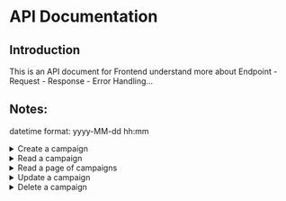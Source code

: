 # API Documentation

## Introduction

This is an API document for Frontend understand more about
Endpoint - Request - Response - Error Handling…

## Notes:

datetime format: yyyy-MM-dd hh:mm

<details>
  <summary> Create a campaign </summary>

<b>- Endpoint:</b> /api/campaigns
<br>
<b>- Method:</b> [POST]
<br>
<b>- Request:</b>
<br>
<i>+ Token:</i> Bearer
<br>
<i>+ Body:</i>
<br>

```python
{
  "campaign_name": str,
  "status": boolean,
  "start_time": datetime,
  "end_time" : datetime,
  "budget": int,
  "bid_amount": int,
  "creative": {
    "title" : str,
    "description": str,
    "creative_review": str,
    "url": str,
  }
}
```

  <br>
  <b>- Response:</b>
  <br>
  <i>+ Status code: 200</i>
  <br>

```python
{
  "msg" : "Campaign is created"
}
```

<i>+ Status code: 401</i>

```python
{
  "detail" : "Unauthorized user"
}
```

<i>+ Status code: 400</i>

```python
{
  "detail" : "Campaign isn't created"
}
```

</details>

<details>
  <summary> Read a campaign </summary>

<b>- Endpoint:</b> /api/campaigns/[campaign_id]
<br>
<b>- Method:</b> [GET]
<br>
<b>- Request:</b>
<br>
<i>+ Token:</i> Bearer
<br>
<b>- Response:</b>
<br>
<i>+ Status code: 200</i>
<br>

```python
{
  "campaign_name" : str,
  "status": bool,
  "used_amount" : int,
  "usage_rate" : float,
  "budget" : int,
  "start_date" : datetime,
  "end_date": datetime,
  "creative": [{
    "title" : str,
    "description": str,
    "creative_review": str,
    "url": str,
  }
  ...
  ]
}
```

<i>+ Status code: 401</i>

```python
{
  "detail" : "Unauthorized user"
}
```

<i>+ Status code: 404</i>

```python
{
  "detail" : "Invalid campaign id"
}
```

</details>

<details>
  <summary> Read a page of campaigns </summary>

<b>- Endpoint:</b> /api/campaigns/
<br>
<b>- Method:</b> [GET]
<br>
<b>- Request:</b>
<br>
<i>+ Token:</i> Bearer
<br>
<i>+ Parameters:</i>
<br>

```python
"page" : int
```

  <br>
  <b>- Response:</b>
  <br>
  <i>+ Status code: 200</i>
  <br>

```python
{
  "campaigns" : [
  {
    "campaign_name" : str,
    "status": bool,
    "used_amount" : int,
    "usage_rate" : float,
    "budget" : int,
    "start_date" : datetime,
    "end_date": datetime,
    "creative": [{
      "title" : str,
      "description": str,
      "creative_review": str,
      "url": str,
    }
    ...
    ]
  },
  ...
  ]
}
```

<i>+ Status code: 401</i>

```python
{
  "detail" : "Unauthorized user"
}
```

<i>+ Status code: 404</i>

```python
{
  "detail" : "Invalid the number of pages"
}
```

</details>

<details>
  <summary> Update a campaign </summary>

<b>- Endpoint:</b> /api/campaigns
<br>
<b>- Method:</b> [PUT]
<br>
<b>- Request:</b>
<br>
<i>+ Token:</i> Bearer
<br>
<i>+ Body:</i>
<br>

```python
{
  "campaign_id" : str,
  "campaign_name": str,
  "status": boolean,
  "budget": int,
  "bid_amount": int,
  "used_amount": int,
  "start_date": datetime,
  "end_date": datetime,
  "creative": {
    "title" : str,
    "description": str,
    "creative_review": str,
    "url": str,
  }
}
```

  <br>
  <b>- Response:</b>
  <br>
  <i>+ Status code: 200</i>
  <br>

```python
{
  "msg" : "Campaign is updated"
}
```

<i>+ Status code: 401</i>

```python
{
  "detail" : "Unauthorized user"
}
```

<i>+ Status code: 400</i>

```python
{
  "detail" : "Campaign isn't updated"
}
```

</details>

<details>
  <summary> Delete a campaign </summary>

<b>- Endpoint:</b> /api/campaigns/
<br>
<b>- Method:</b> [PATCH]
<br>
<b>- Request:</b>
<br>
<i>+ Token:</i> Bearer
<br>
<i>+ Body:</i>
<br>

```python
{
  "campaign_ids" : [
    {
      "campaign_id" :str
    },
    {
      "campaign_id" :str
    },
    ...
  ]

}
```

  <br>
  <b>- Response:</b>
  <br>
  <i>+ Status code: 200</i>
  <br>

```python
{
  "msg" : "Delete successful"
}
```

<i>+ Status code: 401</i>

```python
{
  "detail" : "Unauthorized user"
}
```

<i>+ Status code: 400</i>

```python
{
  "detail" : "Delete failed"
}
```

</details>
